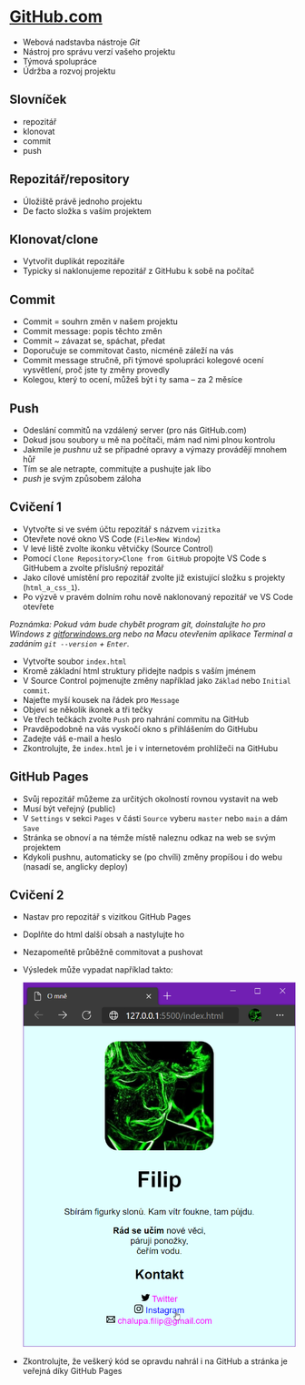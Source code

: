 # [GitHub.com](https://github.com/)

- Webová nadstavba nástroje _Git_
- Nástroj pro správu verzí vašeho projektu
- Týmová spolupráce
- Údržba a rozvoj projektu

## Slovníček

- repozitář
- klonovat
- commit
- push

## Repozitář/repository

- Úložiště právě jednoho projektu
- De facto složka s vaším projektem

## Klonovat/clone

- Vytvořit duplikát repozitáře
- Typicky si naklonujeme repozitář z GitHubu k sobě na počítač

## Commit

- Commit = souhrn změn v našem projektu
- Commit message: popis těchto změn
- Commit ~ závazat se, spáchat, předat
- Doporučuje se commitovat často, nicméně záleží na vás
- Commit message stručně, při týmové spolupráci kolegové ocení vysvětlení, proč jste ty změny provedly
- Kolegou, který to ocení, můžeš být i ty sama – za 2 měsíce

## Push

- Odeslání commitů na vzdálený server (pro nás GitHub.com)
- Dokud jsou soubory u mě na počítači, mám nad nimi plnou kontrolu
- Jakmile je _pushnu_ už se případné opravy a výmazy provádějí mnohem hůř
- Tím se ale netrapte, commitujte a pushujte jak libo
- _push_ je svým způsobem záloha

## Cvičení 1

- Vytvořte si ve svém účtu repozitář s názvem `vizitka`
- Otevřete nové okno VS Code (`File>New Window`)
- V levé liště zvolte ikonku větvičky (Source Control)
- Pomocí `Clone Repository>Clone from GitHub` propojte VS Code s GitHubem a zvolte příslušný repozitář
- Jako cílové umístění pro repozitář zvolte již existující složku s projekty (`html_a_css_1`).
- Po výzvě v pravém dolním rohu nově naklonovaný repozitář ve VS Code otevřete

_Poznámka: Pokud vám bude chybět program git, doinstalujte ho pro Windows z [gitforwindows.org](https://gitforwindows.org/) nebo na Macu otevřením aplikace Terminal a zadáním `git --version` + `Enter`._

- Vytvořte soubor `index.html`
- Kromě základní html struktury přidejte nadpis s vaším jménem
- V Source Control pojmenujte změny například jako `Základ` nebo `Initial commit`.
- Najeťte myší kousek na řádek pro `Message`
- Objeví se několik ikonek a tři tečky
- Ve třech tečkách zvolte `Push` pro nahrání commitu na GitHub
- Pravděpodobně na vás vyskočí okno s přihlášením do GitHubu
- Zadejte váš e-mail a heslo
- Zkontrolujte, že `index.html` je i v internetovém prohlížeči na GitHubu

## GitHub Pages

- Svůj repozitář můžeme za určitých okolností rovnou vystavit na web
- Musí být veřejný (public)
- V `Settings` v sekci `Pages` v části `Source` vyberu `master` nebo `main` a dám `Save`
- Stránka se obnoví a na témže místě naleznu odkaz na web se svým projektem
- Kdykoli pushnu, automaticky se (po chvíli) změny propíšou i do webu (nasadí se, anglicky deploy)

## Cvičení 2

- Nastav pro repozitář s vizitkou GitHub Pages
- Doplňte do html další obsah a nastylujte ho
- Nezapomeňtě průběžně commitovat a pushovat
- Výsledek může vypadat například takto:

	![](podklady/vizitka.png)

- Zkontrolujte, že veškerý kód se opravdu nahrál i na GitHub a stránka je veřejná díky GitHub Pages
